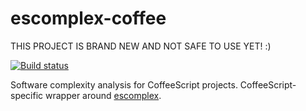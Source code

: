 # escomplex-coffee

THIS PROJECT IS BRAND NEW AND NOT SAFE TO USE YET! :)

[![Build status][ci-image]][ci-status]

Software complexity analysis for CoffeeScript projects.
CoffeeScript-specific wrapper around [escomplex][escomplex].

[ci-image]: https://secure.travis-ci.org/philbooth/escomplex-coffee.png?branch=master
[ci-status]: http://travis-ci.org/#!/philbooth/escomplex-coffee
[escomplex]: https://github.com/philbooth/escomplex
[coffee]: https://github.com/michaelficarra/CoffeeScriptRedux
[license]: https://github.com/philbooth/escomplex-coffee/blob/master/COPYING
[node]: http://nodejs.org/
[npm]: https://npmjs.org/
[jshint]: https://github.com/jshint/node-jshint
[mocha]: http://visionmedia.github.com/mocha
[chai]: http://chaijs.com/

